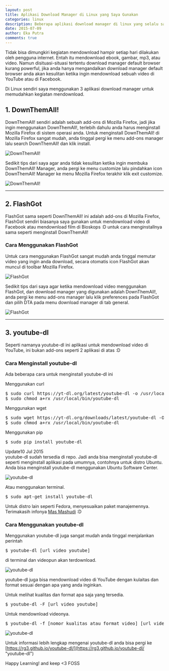 ```yaml
---
layout: post
title: Aplikasi Download Manager di Linux yang Saya Gunakan
categories: linux
description: Beberapa aplikasi download manager di linux yang selalu saya gunakan
date: 2015-07-09
author: Eka Putra
comments: true
---
```


Tidak bisa dimungkiri kegiatan mendownload hampir setiap hari dilakukan oleh pengguna internet. Entah itu mendownload ebook, gambar, mp3, atau video. Namun disituasi-situasi tertentu download manager default browser kurang powerful, jika anda hanya mengandalkan download manager default browser anda akan kesulitan ketika ingin mendownload sebuah video di YouTube atau di Facebook.

Di Linux sendiri saya menggunakan 3 aplikasi download manager untuk memudahkan kegiatan mendownload.

## 1. DownThemAll!
DownThemAll! sendiri adalah sebuah add-ons di Mozilla Firefox, jadi jika ingin menggunakan DownThemAll!, terlebih dahulu anda harus menginstall Mozilla Firefox di sistem operasi anda. Untuk menginstall DownThemAll! di Mozilla Firefox sangat mudah, anda tinggal pergi ke menu add-ons manager lalu search DownThemAll! dan klik install.

![DownThemAll!](/assets/2015/07/09/aplikasi-download-manager-di-linux/downthemall.png "DownThemAll!")

Sedikit tips dari saya agar anda tidak kesulitan ketika ingin membuka DownThemAll! Manager, anda pergi ke menu customize lalu pindahkan icon DownThemAll! Manager ke menu Mozilla Firefox terakhir klik exit customize.

![DownThemAll!](/assets/2015/07/09/aplikasi-download-manager-di-linux/downthemall2.png "DownThemAll!")

-----

## 2. FlashGot
FlashGot sama seperti DownThemAll! ini adalah add-ons di Mozilla Firefox, FlashGot sendiri biasanya saya gunakan untuk mendownload video di Facebook atau mendownload film di Bioskops :D untuk cara menginstallnya sama seperti menginstall DownThemAll!

### Cara Menggunakan FlashGot
Untuk cara menggunakan FlashGot sangat mudah anda tinggal memutar video yang ingin anda download, secara otomatis icon FlashGot akan muncul di toolbar Mozilla Firefox.

![FlashGot](/assets/2015/07/09/aplikasi-download-manager-di-linux/flashgot2.png "FlashGot")

Sedikit tips dari saya agar ketika mendownload video menggunakan FlashGot, dan download manager yang digunakan adalah DownThemAll!, anda pergi ke menu add-ons manager lalu klik preferences pada FlashGot dan pilih DTA pada menu download manager di tab general.

![FlashGot](/assets/2015/07/09/aplikasi-download-manager-di-linux/flashgot.png "FlashGot")

-----

## 3. youtube-dl
Seperti namanya youtube-dl ini aplikasi untuk mendownload video di YouTube, ini bukan add-ons seperti 2 aplikasi di atas :D

### Cara Menginstall youtube-dl
Ada beberapa cara untuk menginstall youtube-dl ini

Menggunakan curl

<div class="console">
<pre>
<span class="ps1">$</span> sudo curl https://yt-dl.org/latest/youtube-dl -o /usr/local/bin/youtube-dl
<span class="ps1">$</span> sudo chmod a+rx /usr/local/bin/youtube-dl
</pre>
</div>

Menggunakan wget

<div class="console">
<pre>
<span class="ps1">$</span> sudo wget https://yt-dl.org/downloads/latest/youtube-dl -O /usr/local/bin/youtube-dl
<span class="ps1">$</span> sudo chmod a+rx /usr/local/bin/youtube-dl
</pre>
</div>

Menggunakan pip

<div class="console">
<pre>
<span class="ps1">$</span> sudo pip install youtube-dl
</pre>
</div>

<span class="box notice small">Update</span>10 Jul 2015<br>
youtube-dl sudah tersedia di repo. Jadi anda bisa menginstall youtube-dl seperti menginstall aplikasi pada umumnya, contohnya untuk distro Ubuntu. Anda bisa menginstall youtube-dl menggunakan Ubuntu Software Center.

![youtube-dl](/assets/2015/07/09/aplikasi-download-manager-di-linux/youtube-dl3.png "youtube-dl")

Atau menggunakan terminal.

<div class="console">
<pre>
<span class="ps1">$</span> sudo apt-get install youtube-dl
</pre>
</div>

Untuk distro lain seperti Fedora, menyesuaikan paket manajemennya. Terimakasih infonya [Mas Mashudi](http://mashudisudonym.github.io/ "Mas Mashudi") :D

### Cara Menggunakan youtube-dl
Menggunakan youtube-dl juga sangat mudah anda tinggal menjalankan perintah

<div class="console">
<pre>
<span class="ps1">$</span> youtube-dl [url video youtube]
</pre>
</div>

di terminal dan videopun akan terdownload.

![youtube-dl](/assets/2015/07/09/aplikasi-download-manager-di-linux/youtube-dl.png "youtube-dl")

youtube-dl juga bisa mendownload video di YouTube dengan kulaitas dan format sesuai dengan apa yang anda inginkan.

Untuk melihat kualitas dan format apa saja yang tersedia.

<div class="console">
<pre>
<span class="ps1">$</span> youtube-dl -F [url video youtube]
</pre>
</div>

Untuk mendownload videonya.

<div class="console">
<pre>
<span class="ps1">$</span> youtube-dl -f [nomor kualitas atau format video] [url video youtube]
</pre>
</div>

![youtube-dl](/assets/2015/07/09/aplikasi-download-manager-di-linux/youtube-dl2.png "youtube-dl")

Untuk informasi lebih lengkap mengenai youtube-dl anda bisa pergi ke [https://rg3.github.io/youtube-dl/](https://rg3.github.io/youtube-dl/ "youtube-dl")

Happy Learning! and keep <3 FOSS
